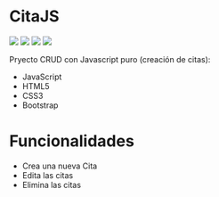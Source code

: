 # CitaJS

<img src="https://img.shields.io/badge/-Javascript-black?style=plastic&logo=javascript"> <img src="https://img.shields.io/badge/-html-black?style=plastic&logo=html5"> <img src="https://img.shields.io/badge/-css-black?style=plastic&logo=css3" >
<img src="https://img.shields.io/badge/-Bootstrap-black?style=plastic&logo=bootstrap" />

Pryecto CRUD con Javascript puro (creación de citas):

<ul>
  <li>JavaScript</li>
  <li>HTML5</li>
  <li>CSS3</li>
  <li>Bootstrap</li>
</ul>

# Funcionalidades

<ul>
  <li>Crea una nueva Cita</li>
  <li>Edita las citas</li>
  <li>Elimina las citas</li>
</ul>
